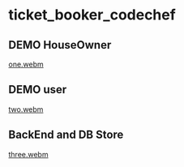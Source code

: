 # ticket_booker_codechef

## DEMO HouseOwner

[one.webm](https://github.com/user-attachments/assets/b234f851-d4fe-4a1c-9b12-f168a170c646)

## DEMO user

[two.webm](https://github.com/user-attachments/assets/70f98be2-3493-4a12-ad58-ceb18c9bbc3f)

## BackEnd and DB Store

[three.webm](https://github.com/user-attachments/assets/860f4c96-fb27-4a99-9964-6e48b1c032e4)
